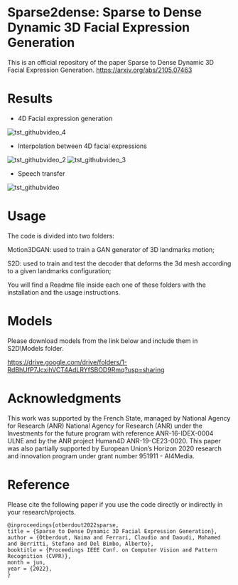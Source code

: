 # Sparse2dense: Sparse to Dense Dynamic 3D Facial Expression Generation

This is an official repository of the paper Sparse to Dense Dynamic 3D Facial Expression Generation. https://arxiv.org/abs/2105.07463


# Results

- 4D Facial expression generation
 
![tst_githubvideo_4](https://user-images.githubusercontent.com/19242829/158143735-a38fece3-75ed-4d4e-b873-bb167624c846.gif)


- Interpolation between 4D facial expressions 
 
![tst_githubvideo_2](https://user-images.githubusercontent.com/19242829/158142211-174651ec-0f46-4ebd-8a3d-0564f24b77a4.gif)
![tst_githubvideo_3](https://user-images.githubusercontent.com/19242829/158142959-7887841e-8a48-43d1-9f07-9371af8cbb09.gif)

- Speech transfer 

![tst_githubvideo](https://user-images.githubusercontent.com/19242829/158222004-abf2e76b-362e-48e8-b859-aa5fb4070234.gif)


# Usage
The code is divided into two folders: 

Motion3DGAN: used to train a GAN generator of 3D landmarks motion;

S2D: used to train and test the decoder that deforms the 3d mesh according to a given landmarks configuration;

You will find a Readme file inside each one of these folders with the installation and the usage instructions.

# Models
Please download models from the link below and include them in S2D\Models folder.

https://drive.google.com/drive/folders/1-RdBhUfP7JcxihVCT4AdLRYfSBOD9Rmq?usp=sharing

# Acknowledgments
This work was supported by the French State, managed
by National Agency for Research (ANR) National Agency
for Research (ANR) under the Investments for the future
program with reference ANR-16-IDEX-0004 ULNE and
by the ANR project Human4D ANR-19-CE23-0020. This
paper was also partially supported by European Union’s
Horizon 2020 research and innovation program under grant
number 951911 - AI4Media.

# Reference
Please cite the following paper if you use the code directly or indirectly in your research/projects.

<div class="snippet-clipboard-content position-relative overflow-auto" data-snippet-clipboard-copy-content="@inproceedings{otberdout2022sparse,
title = {Sparse to Dense Dynamic 3D Facial Expression Generation},
author = {Otberdout, Naima and Ferrari, Claudio and Daoudi, Mohamed and Berritti, Stefano and Del Bimbo, Alberto},
booktitle = {Proceedings IEEE Conf. on Computer Vision and Pattern Recognition (CVPR)},
month = jun,
year = {2022},
}"><pre><code>@inproceedings{otberdout2022sparse,
title = {Sparse to Dense Dynamic 3D Facial Expression Generation},
author = {Otberdout, Naima and Ferrari, Claudio and Daoudi, Mohamed and Berritti, Stefano and Del Bimbo, Alberto},
booktitle = {Proceedings IEEE Conf. on Computer Vision and Pattern Recognition (CVPR)},
month = jun,
year = {2022},
}
